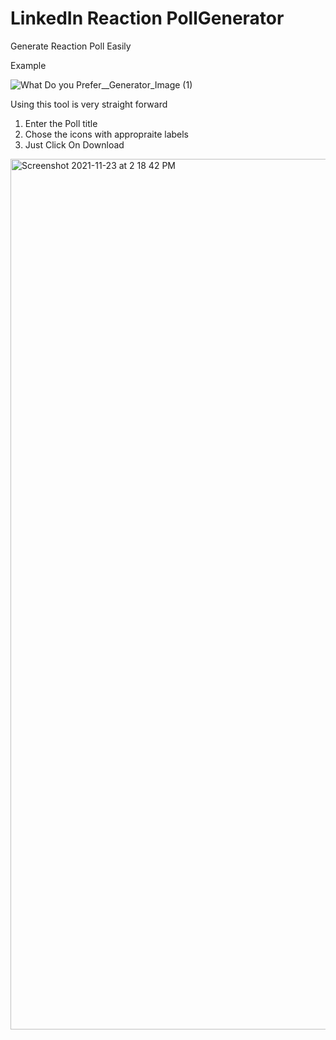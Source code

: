 # LinkedIn Reaction PollGenerator
Generate Reaction Poll Easily

Example

![What Do you Prefer__Generator_Image (1)](https://user-images.githubusercontent.com/31348410/142993931-b5514e44-08dd-4f7b-916b-48aef986bf9b.png)

Using this tool is very straight forward
1. Enter the Poll title
2. Chose the icons with appropraite labels
3. Just Click On Download

<img width="1393" alt="Screenshot 2021-11-23 at 2 18 42 PM" src="https://user-images.githubusercontent.com/31348410/142994414-d86da628-bfc7-422d-9b46-93add5a092f3.png">

